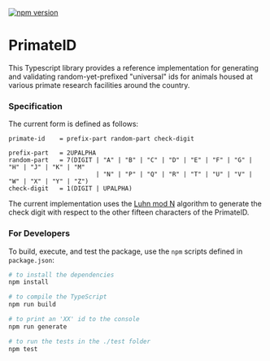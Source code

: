 [![npm version](https://badge.fury.io/js/%40wnprc%2Fprimate-id.svg)](https://badge.fury.io/js/%40wnprc%2Fprimate-id)

# PrimateID

This Typescript library provides a reference implementation for generating and validating random-yet-prefixed "universal" ids for animals housed at various primate research facilities around the country.

### Specification

The current form is defined as follows:
```ABNF
primate-id    = prefix-part random-part check-digit

prefix-part   = 2UPALPHA
random-part   = 7(DIGIT | "A" | "B" | "C" | "D" | "E" | "F" | "G" | "H" | "J" | "K" | "M" 
                        | "N" | "P" | "Q" | "R" | "T" | "U" | "V" | "W" | "X" | "Y" | "Z")
check-digit   = 1(DIGIT | UPALPHA)
```

The current implementation uses the [Luhn mod N](https://en.wikipedia.org/wiki/Luhn_mod_N_algorithm) algorithm to generate the check digit with respect to the other fifteen characters of the PrimateID.

### For Developers

To build, execute, and test the package, use the `npm` scripts defined in `package.json`:

```sh
# to install the dependencies
npm install

# to compile the TypeScript
npm run build

# to print an 'XX' id to the console
npm run generate

# to run the tests in the ./test folder
npm test
```

